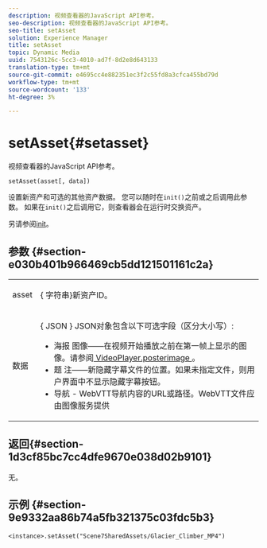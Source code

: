 ```yaml
---
description: 视频查看器的JavaScript API参考。
seo-description: 视频查看器的JavaScript API参考。
seo-title: setAsset
solution: Experience Manager
title: setAsset
topic: Dynamic Media
uuid: 7543126c-5cc3-4010-ad7f-8d2e8d643133
translation-type: tm+mt
source-git-commit: e4695cc4e882351ec3f2c55fd8a3cfca455bd79d
workflow-type: tm+mt
source-wordcount: '133'
ht-degree: 3%

---
```



# setAsset{#setasset}

视频查看器的JavaScript API参考。

`setAsset(asset[, data])`

设置新资产和可选的其他资产数据。 您可以随时在`init()`之前或之后调用此参数。 如果在`init()`之后调用它，则查看器会在运行时交换资产。

另请参阅[init](../../../c-html5-s7-aem-asset-viewers/c-html5-video-reference/c-html5-video-viewer-20-javascriptapiref/r-html5-video-viewer-20-javascriptapiref-init.md#reference-3b570ba8b35045d6b30fb178c21a66c6)。

## 参数 {#section-e030b401b966469cb5dd121501161c2a}

<table id="table_896DFF34A68A403DB93A6D597461A573"> 
 <tbody> 
  <tr> 
   <td colname="col1"> <p> <span class="codeph"> asset </span> </p> </td> 
   <td colname="col2"> <p>{ <span class="codeph">字符串</span>}新资产ID。 </p> </td> 
  </tr> 
  <tr> 
   <td colname="col1"> <p> <span class="codeph"> 数据 </span> </p> </td> 
   <td colname="col2"> <p>{ <span class="codeph"> JSON </span>} JSON对象包含以下可选字段（区分大小写）: </p> <p> 
     <ul id="ul_26121393BC7145FF8A43C05ACCBEFF36"> 
      <li id="li_DA50E073F3D4460CBC34243A2CBCC895"> <span class="codeph"> 海报 </span> 图像——在视频开始播放之前在第一帧上显示的图像。请参阅<a href="../../../c-html5-s7-aem-asset-viewers/c-html5-video-reference/c-html5-video-cmdref/r-html5-video-viewer-conf-attrib-videoplayer-posterimage.md#reference-9739abeeb9f64c02b5d2f7a0d1706103" format="dita" scope="local"> VideoPlayer.posterimage </a>。 </li> 
      <li id="li_BBFF3965B69A4AC8A469FDB69097B25A"> <span class="codeph"> 题 </span> 注——新隐藏字幕文件的位置。如果未指定文件，则用户界面中不显示隐藏字幕按钮。 </li> 
      <li id="li_4659E82D38EB4438AAA04FDEAF21B087"> <span class="codeph"> 导航 </span> - WebVTT导航内容的URL或路径。WebVTT文件应由图像服务提供 </li> 
     </ul> </p> </td> 
  </tr> 
 </tbody> 
</table>

## 返回{#section-1d3cf85bc7cc4dfe9670e038d02b9101}

无。

## 示例 {#section-9e9332aa86b74a5fb321375c03fdc5b3}

```
<instance>.setAsset("Scene7SharedAssets/Glacier_Climber_MP4")
```

